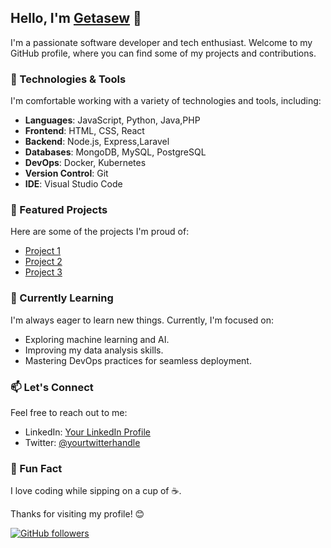 <!-- Getasew -->
## Hello, I'm [Getasew](https://www.linkedin.com/in/geta-walelign/) 👋

I'm a passionate software developer and tech enthusiast. Welcome to my GitHub profile, where you can find some of my projects and contributions.

### 🔧 Technologies & Tools

I'm comfortable working with a variety of technologies and tools, including:

- **Languages**: JavaScript, Python, Java,PHP
- **Frontend**: HTML, CSS, React
- **Backend**: Node.js, Express,Laravel
- **Databases**: MongoDB, MySQL, PostgreSQL
- **DevOps**: Docker, Kubernetes
- **Version Control**: Git
- **IDE**: Visual Studio Code

### 🌟 Featured Projects

Here are some of the projects I'm proud of:

- [Project 1](https://github.com/getaseww/gym-management-system)
- [Project 2](https://github.com/getaseww/tutoring-platform)
- [Project 3](https://github.com/getaseww/car-dealership)

### 🌱 Currently Learning

I'm always eager to learn new things. Currently, I'm focused on:

- Exploring machine learning and AI.
- Improving my data analysis skills.
- Mastering DevOps practices for seamless deployment.

### 📫 Let's Connect

Feel free to reach out to me:

- LinkedIn: [Your LinkedIn Profile](https://www.linkedin.com/in/geta-walelign/)
- Twitter: [@yourtwitterhandle](https://twitter.com/GetasewWalelign)

### 🚀 Fun Fact

I love coding while sipping on a cup of ☕.

Thanks for visiting my profile! 😊

[![GitHub followers](https://img.shields.io/github/followers/getaseww?label=Follow&style=social)](https://github.com/getaseww)


